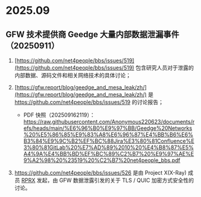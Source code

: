 # 2025.09

## GFW 技术提供商 Geedge 大量内部数据泄漏事件（20250911）

1. [https://github.com/net4people/bbs/issues/519](https://github.com/net4people/bbs/issues/519) 包含研究人员对于泄露的内部数据、源码文件和相关网络技术的具体讨论；

2. [https://gfw.report/blog/geedge_and_mesa_leak/zh/](https://gfw.report/blog/geedge_and_mesa_leak/zh/) 是 https://github.com/net4people/bbs/issues/519 的讨论报告；

   - PDF 快照（202509162119）：https://raw.githubusercontent.com/Anonymous220623/documents/refs/heads/main/%E6%96%B0%E9%97%BB/Geedge%20Networks%20%E5%86%85%E9%83%A8%E6%96%87%E4%BB%B6%E6%B3%84%E9%9C%B2%EF%BC%88Jira%E3%80%81Confluence%E3%80%81GitLab%20%E7%AD%89%2010%20%E4%B8%87%E5%A4%9A%E4%BB%BD%EF%BC%89%C2%B7%20%E9%97%AE%E9%A2%98%20%23519%20%C2%B7%20net4people_bbs.pdf

3. https://github.com/net4people/bbs/issues/526 是由 Project X(X-Ray) 成员 [RPRX](https://github.com/RPRX) 发起，由 GFW 数据泄露引发的关于 TLS / QUIC 加密方式安全性的讨论。
